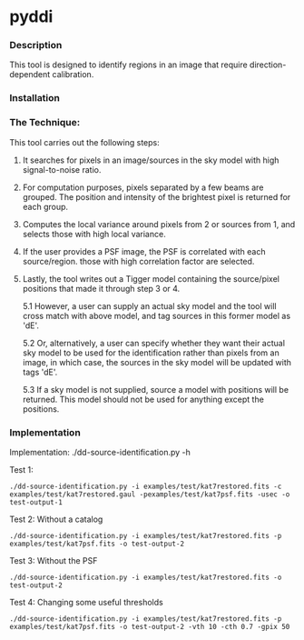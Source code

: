# pyddi

### Description 

This tool is designed to identify regions in an image that require direction-dependent calibration. 
 
### Installation


### The Technique:

This tool carries out the following steps:

1. It searches for pixels in an image/sources in the sky model with high signal-to-noise ratio.   
2. For computation purposes, pixels separated by a few beams are grouped. The position and intensity of the brightest pixel is returned for each group.  
3. Computes the local variance around pixels from 2 or sources from 1, and selects those with high local variance.   
4. If the user provides a PSF image, the PSF is correlated with each source/region. those with high correlation factor are selected.
5. Lastly, the tool writes out a Tigger model containing the source/pixel positions that made it through step 3 or 4. 

    5.1 However, a user can supply an actual sky model and the tool will cross match with above model, and tag sources in this former model as 'dE'.
  
    5.2 Or, alternatively, a user can specify whether they want their actual sky model to be used for the identification rather than pixels from an image, in which case, the sources in the sky model will be updated with tags 'dE'. 
    
    5.3 If a sky model is not supplied, source a model with positions will be returned. This model should not be used for anything except the positions.

### Implementation  

Implementation: ./dd-source-identification.py  -h 

Test 1:

    ./dd-source-identification.py -i examples/test/kat7restored.fits -c examples/test/kat7restored.gaul -pexamples/test/kat7psf.fits -usec -o test-output-1 
 
 Test 2: Without a catalog
 
    ./dd-source-identification.py -i examples/test/kat7restored.fits -p examples/test/kat7psf.fits -o test-output-2
  
  Test 3: Without the PSF
  
    ./dd-source-identification.py -i examples/test/kat7restored.fits -o test-output-2
    
  Test 4: Changing some useful thresholds
  
    ./dd-source-identification.py -i examples/test/kat7restored.fits -p examples/test/kat7psf.fits -o test-output-2 -vth 10 -cth 0.7 -gpix 50
    
  
 
 
 
 

